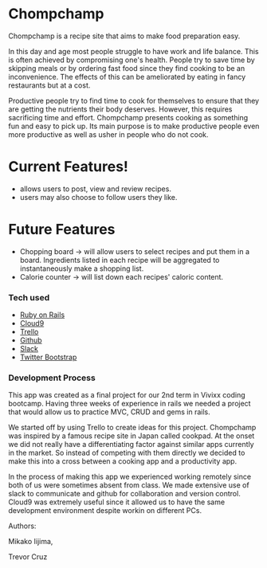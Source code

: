 # Chompchamp

Chompchamp is a recipe site that aims to make food preparation easy. 

In this day and age most people struggle to have work and life balance. This is often achieved by compromising one's health. People  try to save time by skipping meals or by ordering fast food since they find cooking to be an inconvenience. The effects of this can be ameliorated by eating in fancy restaurants but at a cost.

Productive people try to find time to cook for themselves to ensure that they are getting the nutrients their body deserves. However, this requires sacrificing time and effort. Chompchamp presents cooking as something fun and easy to pick up. Its main purpose is to make productive people even more productive as well as usher in people who do not cook.

# Current Features!

 - allows users to post, view and review recipes. 
 - users may also choose to follow users they like.

# Future Features
 - Chopping board -> will allow users to select recipes and put them in a board. Ingredients listed in each recipe will be aggregated to instantaneously make a shopping list. 
 - Calorie counter -> will list down each recipes' caloric content.

### Tech used
* [Ruby on Rails](http://rubyonrails.org/)
* [Cloud9](https://c9.io/)
* [Trello](https://trello.com/)
* [Github](https://github.com/)
* [Slack](https://slack.com/)
* [Twitter Bootstrap](http://getbootstrap.com/) 

### Development Process

This app was created as a final project for our 2nd term in Vivixx coding bootcamp. Having three weeks of experience in rails we needed a project that would allow us to practice MVC, CRUD and gems in rails.

We started off by using Trello to create ideas for this project. Chompchamp was inspired by a famous recipe site in Japan called cookpad. At the onset we did not really have a differentiating factor against similar apps currently in the market. So instead of competing with them directly we decided to make this into a cross between a cooking app and a productivity app.

In the process of making this app we experienced working remotely since both of us were sometimes absent from class. We made extensive use of slack to communicate and github for collaboration and version control. Cloud9 was extremely useful since it allowed us to have the same development environment despite workin on different PCs.

Authors:

Mikako Iijima,

Trevor Cruz